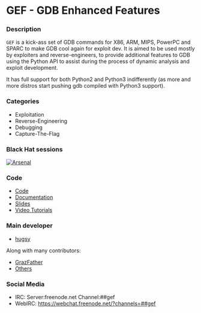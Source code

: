 # GEF - GDB Enhanced Features

 
### Description

`GEF` is a kick-ass set of GDB commands for X86, ARM, MIPS, PowerPC and SPARC to make 
GDB cool again for exploit dev. It is aimed to be used mostly by exploiters and reverse-engineers, 
to provide additional features to GDB using the Python API to assist during the process of 
dynamic analysis and exploit development.

It has full support for both Python2 and Python3 indifferently (as more and more distros start 
pushing gdb compiled with Python3 support).


### Categories

 * Exploitation
 * Reverse-Engineering
 * Debugging
 * Capture-The-Flag


### Black Hat sessions

[![Arsenal](https://rawgit.com/toolswatch/badges/master/arsenal/2017.svg)](http://www.toolswatch.org/2017/06/the-black-hat-arsenal-usa-2017-phenomenal-line-up-announced/)


### Code 

 * [Code](https://github.com/hugsy/gef.git)
 * [Documentation](https://gef.readthedocs.org/en/master/)
 * [Slides](https://blahcat.github.io/static/bhusa_2017/BH-USA-17-Alladoum-GDB-Enhanced-Features.pdf)
 * [Video Tutorials](https://www.youtube.com/playlist?list=PLjAuO31Rg972WeMvdR_57Qu-aVM8T6DkQ)


### Main developer

 * [hugsy](https://twitter.com/_hugsy_)
 
Along with many contributors:

 * [GrazFather](https://twitter.com/Grazfather)
 * [Others](https://github.com/hugsy/gef/graphs/contributors) 

### Social Media 

 * IRC: Server:freenode.net Channel:##gef
 * WebIRC: https://webchat.freenode.net/?channels=##gef        
